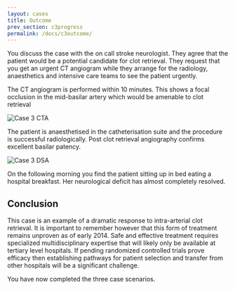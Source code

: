 ```yaml
---
layout: cases
title: Outcome
prev_section: c3progress
permalink: /docs/c3outcome/
---
```


You discuss the case with the on call stroke neurologist. They agree that the patient would be a potential candidate for clot retrieval.
They request that you get an urgent CT angiogram while they arrange for the radiology, anaesthetics and intensive care teams to see the patient urgently.

The CT angiogram is performed within 10 minutes. This shows a focal occlusion in the mid-basilar artery which would be amenable to clot retrieval

![Case 3 CTA]({{site.url}}/img/c3cta.png)

The patient is anaesthetised in the catheterisation suite and the procedure is successful radiologically. Post clot retrieval angiography confirms excellent basilar patency. 

![Case 3 DSA]({{site.url}}/img/c3dsa.png)

On the following morning you find the patient sitting up in bed eating a hospital breakfast. Her neurological deficit has almost completely resolved.

## Conclusion

This case is an example of a dramatic response to intra-arterial clot retrieval. It is important to remember however that this form of treatment remains unproven as of early 2014. Safe and effective treatment requires specialized multidisciplinary expertise that will likely only be available at tertiary level hospitals. If pending randomized controlled trials prove efficacy then establishing pathways for patient selection and transfer from other hospitals will be a significant challenge. 

You have now completed the three case scenarios.
